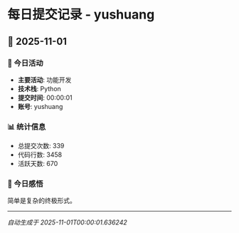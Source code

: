 # 每日提交记录 - yushuang

## 📅 2025-11-01

### 🎯 今日活动
- **主要活动**: 功能开发
- **技术栈**: Python
- **提交时间**: 00:00:01
- **账号**: yushuang

### 📊 统计信息
- 总提交次数: 339
- 代码行数: 3458
- 活跃天数: 670

### 💭 今日感悟
简单是复杂的终极形式。

---
*自动生成于 2025-11-01T00:00:01.636242*
